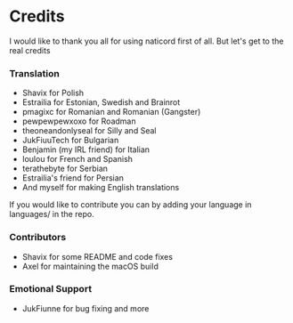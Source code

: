 # Credits
I would like to thank you all for using naticord first of all. But let's get to the real credits
### Translation
- Shavix for Polish
- Estrailia for Estonian, Swedish and Brainrot
- pmagixc for Romanian and Romanian (Gangster)
- pewpewpewxoxo for Roadman
- theoneandonlyseal for Silly and Seal
- JukFiuuTech for Bulgarian
- Benjamin (my IRL friend) for Italian
- loulou for French and Spanish
- terathebyte for Serbian
- Estrailia's friend for Persian
- And myself for making English translations

If you would like to contribute you can by adding your language in languages/ in the repo.

### Contributors
- Shavix for some README and code fixes
- Axel for maintaining the macOS build

### Emotional Support
- JukFiunne for bug fixing and more
